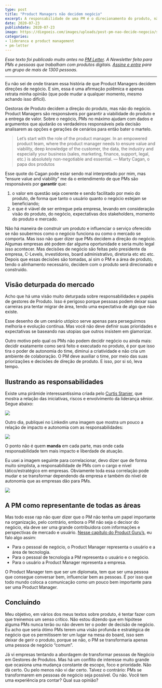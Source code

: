 ```yaml
---
type: post
title: "Product Managers não decidem negócio"
excerpt: A responsabilidade de uma PM é o direcionamento do produto, não do negócio
date: 2020-07-23
publishdate: 2020-07-23
image: https://diegoeis.com/images/uploads/post-pm-nao-decide-negocio/sean-pollock-PhYq704ffdA-unsplash.jpg
categories:
- lideranca e product management
- pm-letter
---
```


_Esse texto foi publicado muito antes na [PM Letter](https://pmletter.substack.com/). A Newsletter feita para PMs e pessoas que trabalham com produtos digitais. [Assine e entre](https://pmletter.substack.com/) para um grupo de mais de 1300 pessoas._

---

Eu não sei de onde tiraram essa história de que Product Managers decidem direções de negócio. E sim, essa é uma afirmação polêmica e apenas retrata minha opinião (que pode mudar a qualquer momento, mesmo achando isso difícil).

Gestoras de Produto decidem a direção do produto, mas não do negócio. Product Managers são responsáveis por garantir a viabilidade do produto e a entrega de valor. Sobre o negócio, PMs no máximo ajudam com dados e argumentos que ajudarão os verdadeiros responsáveis pela decisão analisarem as opções e gerações de cenários para então bater o martelo.  

> Let’s start with the role of the product manager. In an empowered product team, where the product manager needs to ensure value and viability, deep knowledge of the customer, the data, the industry and especially your business (sales, marketing, finance, support, legal, etc.) is absolutely non-negotiable and essential. — Marty Cagan, o papa dos produtos  

Esse quote do Cagan pode estar sendo mal interpretado por mim, mas “ensure value and viability” me da o entendimento de que PMs são responsáveis por **garantir** que:

1. o valor em questão seja coerente e sendo facilitado por meio do produto, de forma que tanto o usuário quanto o negócio estejam se beneficiando;
2. e que é viável de ser entregue pela empresa, levando em consideração visão do produto, do negócio, expectativas dos stakeholders, momento do produto e mercado. 

Não há maneira de construir um produto e influenciar o serviço oferecido se não soubermos como o negócio funciona ou como o mercado se comporta. Mas isso não quer dizer que PMs decidem a direção do negócio. Algumas empresas até podem dar alguma oportunidade e seria muito legal isso acontecer. Mas decisões de negócio são feitas pelo presidente da empresa, C-Levels, investidores, board administrativo, diretoria etc etc etc. Depois que essas decisões são tomadas, aí sim o PM e a área de produto, tendo o alinhamento necessário, decidem com o produto será direcionado e construído.

## Visão deturpada do mercado

Acho que há uma visão muito deturpada sobre responsabilidades e papéis de gestores de Produto. Isso é perigoso porque pessoas podem deixar suas carreiras pra tentar migrar de área, tendo uma expectativa de algo que não existe.

Esse desenho de um cenário utópico serve apenas para perseguirmos melhoria e evolução contínua. Mas você não deve definir suas prioridades e expectativas se baseando nas utopias que outros insistem em glamorizar.

Outro motivo pelo qual os PMs não podem decidir negócio ou ainda mais: decidir exatamente como será feito e executado no produto, é por que isso tira o poder de autonomia do time, diminui a criatividade e não cria um ambiente de colaboração. O PM deve auxiliar o time, por meio das suas priorizações e decisões de direção de produto. E isso, por si só, leva tempo.


## Ilustrando as responsabilidades
Existe uma pirâmide interessantíssima criada pelo [Curtis Stanier](https://twitter.com/crstanier), que mostra a relação das iniciativas, riscos e envolvimento da liderança sênior. Segue abaixo:

![](/images/uploads/post-pm-nao-decide-negocio/iniciativas-vs-riscos-vs-quantidade.png)

Outro dia, publiquei no Linkedin uma imagem que mostra um pouco a relação de impacto e autonomia com as responsabilidades:

![](/images/uploads/post-pm-nao-decide-negocio/progressao-pm.png)

O ponto não é quem **manda** em cada parte, mas onde cada responsabilidade tem mais impacto e liberdade de atuação. 

Eu usei a imagem seguinte para correlacionar, devo dizer que de forma muito simplista, a responsabilidade de PMs com o cargo e nível tático/estratégico em empresas. Obviamente toda essa correlação pode mudar e se transformar dependendo da empresa e também do nível de autonomia que as empresas dão para PMs.

![](/images/uploads/post-pm-nao-decide-negocio/Group%202%20Copy.png)

## A PM como representante de todas as áreas

Mas todo esse rap não quer dizer que o PM não tenha um papel importante na organização, pelo contrário, embora o PM não seja o decisor do negócio, ela deve ser uma grande contribuidora com informações e perspectivas de mercado e usuário. [Nesse capítulo do Product Guru’s](https://anchor.fm/product-gurus/episodes/39-Diego-Eis---Gesto-Moderna-de-Produtos-Digitais-eg0log), eu falo algo assim:
- Para o pessoal de negócio, o Product Manager representa o usuário e a área de tecnologia.
- Para o pessoal de tecnologia a PM representa o usuário e o negócio.
- Para o usuário a Product Manager representa a empresa.

O Product Manager tem que ser um diplomata, tem que ser uma pessoa que consegue conversar bem, influenciar bem as pessoas. É por isso que todo mundo coloca a comunicação como um pouco bem importante para ser uma Product Manager.

## Concluindo

Meu objetivo, em vários dos meus textos sobre produto, é tentar fazer com que treinemos um senso crítico. Não estou dizendo que em hipótese alguma PMs nunca terão ou não devem ter o poder de decisão de negócio. Eu acho que seria ótimo PMs terem uma visão profunda e estratégica de negócio que os permitissem ter um lugar na mesa do board, isso sem deixar de gerir o produto, porque se não, o PM se transformaria apenas uma pessoa de negócio “comum”.

Já vi empresas tentando a abordagem de transformar pessoas de Negócio em Gestores de Produtos. Mas há um conflito de interesse muito grande que ocasiona uma mudança constante de escopo, foco e prioridade. Não dá certo. Ou pelo menos não vi dar certo. Talvez o contrário: PMs se transformarem em pessoas de negócio seja possível. Ou não.
Você tem uma experiência pra contar? Qual sua opinião?

